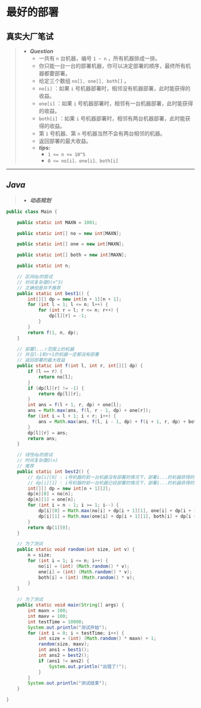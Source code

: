 # 最好的部署

## 真实大厂笔试

> - ***Question***
>   - 一共有 `n` 台机器，编号 `1 ~ n` ，所有机器排成一排。
>   - 你只能一台一台的部署机器，你可以决定部署的顺序，最终所有机器都要部署。
>   - 给定三个数组 `no[], one[], both[]` 。
>   - `no[i]` ：如果 `i` 号机器部署时，相邻没有机器部署，此时能获得的收益。
>   - `one[i]` ：如果 `i` 号机器部署时，相邻有一台机器部署，此时能获得的收益。
>   - `both[i]` ：如果 `i` 号机器部署时，相邻有两台机器部署，此时能获得的收益。
>   - 第 `1` 号机器、第 `n` 号机器当然不会有两台相邻的机器。
>   - 返回部署的最大收益。
>   - ***tips:***
>     - `1 <= n <= 10^5`
>     - `0 <= no[i]、one[i]、both[i]`

---

## *Java*

> - ***动态规划***

```java
public class Main {

    public static int MAXN = 1001;

    public static int[] no = new int[MAXN];

    public static int[] one = new int[MAXN];

    public static int[] both = new int[MAXN];

    public static int n;

    // 区间dp的尝试
    // 时间复杂度O(n^3)
    // 正确但是并不推荐
    public static int best1() {
        int[][] dp = new int[n + 1][n + 1];
        for (int l = 1; l <= n; l++) {
            for (int r = l; r <= n; r++) {
                dp[l][r] = -1;
            }
        }
        return f(1, n, dp);
    }

    // 部署l...r范围上的机器
    // 并且l-1和r+1的机器一定都没有部署
    // 返回部署的最大收益
    public static int f(int l, int r, int[][] dp) {
        if (l == r) {
            return no[l];
        }
        if (dp[l][r] != -1) {
            return dp[l][r];
        }
        int ans = f(l + 1, r, dp) + one[l];
        ans = Math.max(ans, f(l, r - 1, dp) + one[r]);
        for (int i = l + 1; i < r; i++) {
            ans = Math.max(ans, f(l, i - 1, dp) + f(i + 1, r, dp) + both[i]);
        }
        dp[l][r] = ans;
        return ans;
    }

    // 线性dp的尝试
    // 时间复杂度O(n)
    // 推荐
    public static int best2() {
        // dp[i][0] : i号机器的前一台机器没有部署的情况下，部署i...的机器获得的最大收益
        // dp[i][1] : i号机器的前一台机器已经部署的情况下，部署i...的机器获得的最大收益
        int[][] dp = new int[n + 1][2];
        dp[n][0] = no[n];
        dp[n][1] = one[n];
        for (int i = n - 1; i >= 1; i--) {
            dp[i][0] = Math.max(no[i] + dp[i + 1][1], one[i] + dp[i + 1][0]);
            dp[i][1] = Math.max(one[i] + dp[i + 1][1], both[i] + dp[i + 1][0]);
        }
        return dp[1][0];
    }

    // 为了测试
    public static void random(int size, int v) {
        n = size;
        for (int i = 1; i <= n; i++) {
            no[i] = (int) (Math.random() * v);
            one[i] = (int) (Math.random() * v);
            both[i] = (int) (Math.random() * v);
        }
    }

    // 为了测试
    public static void main(String[] args) {
        int maxn = 100;
        int maxv = 100;
        int testTime = 10000;
        System.out.println("测试开始");
        for (int i = 0; i < testTime; i++) {
            int size = (int) (Math.random() * maxn) + 1;
            random(size, maxv);
            int ans1 = best1();
            int ans2 = best2();
            if (ans1 != ans2) {
                System.out.println("出错了!");
            }
        }
        System.out.println("测试结束");
    }

}
```
